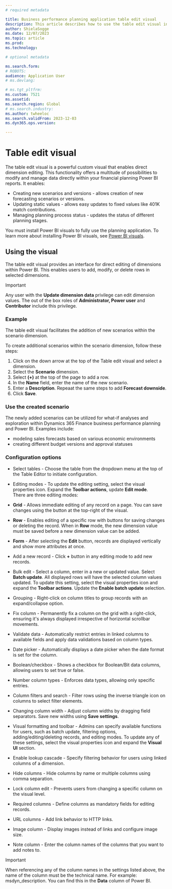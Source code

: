 ```yaml
---
# required metadata

title: Business performance planning application table edit visual
description: This article describes how to use the table edit visual in the Business performance planning application in Microsoft Dynamics 365 Finance.
author: ShielaSogge
ms.date: 12/07/2023
ms.topic: article
ms.prod: 
ms.technology: 

# optional metadata

ms.search.form: 
# ROBOTS: 
audience: Application User
# ms.devlang: 

# ms.tgt_pltfrm: 
ms.custom: 7521
ms.assetid: 
ms.search.region: Global
# ms.search.industry: 
ms.author: twheeloc
ms.search.validFrom: 2023-12-03
ms.dyn365.ops.version: 

---
```

# Table edit visual

The table edit visual is a powerful custom visual that enables direct dimension editing. This functionality offers a multitude of possibilities to modify and manage data directly within your financial planning Power BI reports. It enables:
 - Creating new scenarios and versions - allows creation of new forecasting scenarios or versions.
 - Updating static values - allows easy updates to fixed values like 401K match contributions.
 - Managing planning process status - updates the status of different planning stages.


You must install Power BI visuals to fully use the planning application. To learn more about installing Power BI visuals, see [Power BI visuals](/power-bi/developer/visuals).

## Using the visual

The table edit visual provides an interface for direct editing of dimensions within Power BI. This enables users to add, modify, or delete rows in selected dimensions.
 
>[!Important]
> Any user with the **Update dimension data** privilege can edit dimension values. The out of the box roles of **Administrator, Power user** and **Contributor** include this privilege.

### Example 

The table edit visual facilitates the addition of new scenarios within the scenario dimension.

To create additional scenarios within the scenario dimension, follow these steps:
1. Click on the down arrow at the top of the Table edit visual and select a dimension.
2. Select the **Scenario** dimension.
3. Select **(+)** at the top of the page to add a row.
4. In the **Name** field, enter the name of the new scenario.
5. Enter a **Description**. Repeaat the same steps to add **Forecast downside**.
6. Click **Save**.


### Use the created scenario

The newly added scenarios can be utilized for what-if analyses and exploration within Dynamics 365 Finance business performance planning and Power BI. 
Examples include:
 - modeling sales forecasts based on various economic environments
 - creating different budget versions and approval statuses


### Configuration options

 - Select tables - Choose the table from the dropdown menu at the top of the Table Editor to initiate configuration.
 - Editing modes - To update the editing setting, select the visual properties icon. Expand the **Toolbar actions**, update **Edit mode**.   
There are three editing modes:    
 - **Grid** - Allows immediate editing of any record on a page. You can save changes using the button at the top-right of the visual.
 - **Row** - Enables editing of a specific row with buttons for saving changes or deleting the record. When in **Row** mode, the new dimension value must be saved before a new dimension value can be added.
 - **Form** - After selecting the **Edit** button, records are displayed vertically and show more attributes at once.

 - Add a new record - Click **+** button in any editing mode to add new records.
 - Bulk edit - Select a column, enter in a new or updated value. Select **Batch update**. All displayed rows will have the selected column values updated. To update this setting, select the visual properties icon and expand the **Toolbar actions**. Update the **Enable batch update** selection.   
 - Grouping - Right-click on column titles to group records with an expand/collapse option.
 - Fix column - Permanently fix a column on the grid with a right-click, ensuring it's always displayed irrespective of horizontal scrollbar movements.
 - Validate data - Automatically restrict entries in linked columns to available fields and apply data validations based on column types.
 - Date picker - Automatically displays a date picker when the date format is set for the column.
 - Boolean/checkbox - Shows a checkbox for Boolean/Bit data columns, allowing users to set true or false.
 - Number column types - Enforces data types, allowing only specific entries.
 - Column filters and search - Filter rows using the inverse triangle icon on columns to select filter elements.
 - Changing column width - Adjust column widths by dragging field separators. Save new widths using **Save settings**.
 - Visual formatting and toolbar - Admins can specify available functions for users, such as batch update, filtering options, adding/editing/deleting records, and editing modes. To update any of these settings, select the visual properties icon and expand the **Visual UI** section.
 - Enable lookup cascade - Specify filtering behavior for users using linked columns of a dimension.
 - Hide columns - Hide columns by name or multiple columns using comma separation.
 - Lock column edit - Prevents users from changing a specific column on the visual level.
 - Required columns - Define columns as mandatory fields for editing records.
 - URL columns - Add link behavior to HTTP links.
 - Image column - Display images instead of links and configure image size.
 - Note column - Enter the column names of the columns that you want to add notes to.

>[!Important]
> When referencing any of the column names in the settings listed above, the name of the column must be the technical name. For example: msdyn_description. You can find this in the **Data** column of Power BI.

